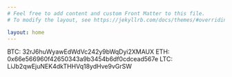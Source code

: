 ```yaml
---
# Feel free to add content and custom Front Matter to this file.
# To modify the layout, see https://jekyllrb.com/docs/themes/#overriding-theme-defaults

layout: home
---
```


BTC: 32rJ6huWyawEdWdVc242y9bWqDyi2XMAUX
ETH: 0x66e566960f42650343a9b3454b6df0cdcead567e
LTC: LiJb2qwEjuNEK4dkTHHVq18ydHve9vGrSW
